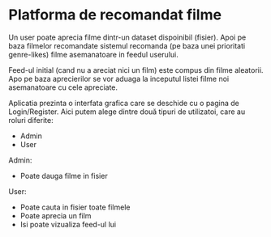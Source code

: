 # Platforma de recomandat filme
Un user poate aprecia filme dintr-un dataset dispoinibil (fisier). Apoi pe baza filmelor recomandate sistemul recomanda (pe baza unei prioritati genre-likes) filme asemanatoare in feedul userului.

Feed-ul initial (cand nu a areciat nici un film) este compus din filme aleatorii. Apo pe baza aprecierilor se vor aduaga la inceputul listei filme noi asemanatoare cu cele apreciate.

Aplicatia prezinta o interfata grafica care se deschide cu o pagina de Login/Register. Aici putem alege dintre două tipuri de utilizatoi, care au roluri diferite:
-	Admin
-	User

Admin:
-	Poate dauga filme in fisier

User:
-	Poate cauta in fisier toate filmele
-	Poate aprecia un film
-	Isi poate vizualiza feed-ul lui
